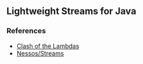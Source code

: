 ## Lightweight Streams for Java

### References

* [Clash of the Lambdas](http://arxiv.org/abs/1406.6631)
* [Nessos/Streams](https://github.com/nessos/Streams)

